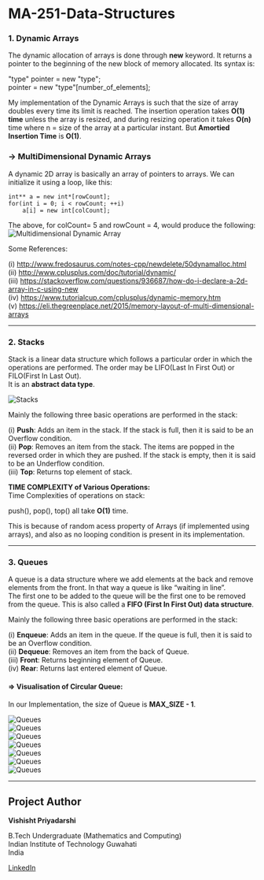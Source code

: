 # MA-251-Data-Structures

### 1. Dynamic Arrays
The dynamic allocation of arrays is done through **new** keyword.
It returns a pointer to the beginning of the new block of memory allocated. Its syntax is: 

"type" pointer = new "type";  
pointer = new  "type"[number_of_elements];
  
  
My implementation of the Dynamic Arrays is such that the size of array doubles every time its limit is reached. The insertion operation takes **O(1) time** unless the array is resized, and during resizing operation it takes **O(n)** time where n = size of the array at a particular instant. But **Amortied Insertion Time** is **O(1)**.

### -> MultiDimensional Dynamic Arrays   
A dynamic 2D array is basically an array of pointers to arrays. We can initialize it using a loop, like this:   
```
int** a = new int*[rowCount];
for(int i = 0; i < rowCount; ++i)
    a[i] = new int[colCount];

```   
The above, for colCount= 5 and rowCount = 4, would produce the following:   
![Multidimensional Dynamic Array](https://i.stack.imgur.com/M75kn.png)   


Some References:

(i)   http://www.fredosaurus.com/notes-cpp/newdelete/50dynamalloc.html   
(ii)  http://www.cplusplus.com/doc/tutorial/dynamic/   
(iii) https://stackoverflow.com/questions/936687/how-do-i-declare-a-2d-array-in-c-using-new   
(iv)  https://www.tutorialcup.com/cplusplus/dynamic-memory.htm   
(v)   https://eli.thegreenplace.net/2015/memory-layout-of-multi-dimensional-arrays   

* * *

### 2. Stacks   
Stack is a linear data structure which follows a particular order in which the operations are performed. The order may be LIFO(Last In First Out) or FILO(First In Last Out).   
It is an **abstract data type**.      

![Stacks](http://underthepressure.net/wp-content/uploads/2018/05/stack_representation-300x207.jpg)   


Mainly the following three basic operations are performed in the stack:

(i) **Push**: Adds an item in the stack. If the stack is full, then it is said to be an Overflow condition.   
(ii) **Pop**: Removes an item from the stack. The items are popped in the reversed order in which they are pushed. If the stack is empty, then it is said to be an Underflow condition.   
(iii) **Top**: Returns top element of stack.

**TIME COMPLEXITY of Various Operations:**   
Time Complexities of operations on stack:

push(), pop(), top() all take **O(1)** time.  

This is because of random acess property of Arrays (if implemented using arrays), and also as no looping condition is present in its implementation.      

* * *
### 3. Queues   
A queue is a data structure where we add elements at the back and remove elements from the front. In that way a queue is like “waiting in line”.   
The first one to be added to the queue will be the first one to be removed from the queue. This is also called a **FIFO (First In First Out) data structure**.   

Mainly the following three basic operations are performed in the stack:

(i) **Enqueue**: Adds an item in the queue. If the queue is full, then it is said to be an Overflow condition.   
(ii) **Dequeue**: Removes an item from the back of Queue.   
(iii) **Front**: Returns beginning element of Queue.   
(iv) **Rear**: Returns last entered element of Queue.   

#### => Visualisation of Circular Queue:   
In our Implementation, the size of Queue is **MAX_SIZE - 1**.   

   ![Queues](https://github.com/vishishtpriyadarshi/MA-251-Data-Structures/blob/master/Img/Q1.png)   
   ![Queues](https://github.com/vishishtpriyadarshi/MA-251-Data-Structures/blob/master/Img/Q2.png)   
   ![Queues](https://github.com/vishishtpriyadarshi/MA-251-Data-Structures/blob/master/Img/Q3.png)   
   ![Queues](https://github.com/vishishtpriyadarshi/MA-251-Data-Structures/blob/master/Img/Q4.png)   
   ![Queues](https://github.com/vishishtpriyadarshi/MA-251-Data-Structures/blob/master/Img/Q5.png)   
   ![Queues](https://github.com/vishishtpriyadarshi/MA-251-Data-Structures/blob/master/Img/Q6.png)   
   ![Queues](https://github.com/vishishtpriyadarshi/MA-251-Data-Structures/blob/master/Img/Q7.png)   

* * *
## Project Author  

**Vishisht Priyadarshi**  

B.Tech Undergraduate (Mathematics and Computing)  
Indian Institute of Technology Guwahati  
India

[LinkedIn](https://www.linkedin.com/in/vishisht-priyadarshi-34068b179?fbclid=IwAR2gKntA7S027YRocf9gXuaoQS_g7tm8vTGjNJColC99v4UkZN4d9s6YhWw)

